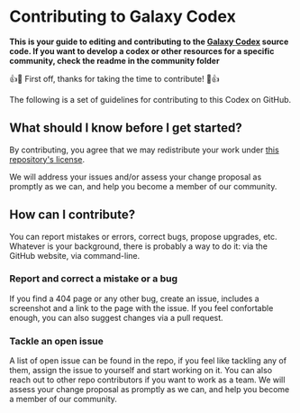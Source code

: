 
Contributing to Galaxy Codex
===

**This is your guide to editing and contributing to the [Galaxy Codex](https://galaxyproject.github.io/galaxy_codex/) source code. If you want to develop a codex or other resources for a specific community, check the readme in the community folder**

:+1::tada: First off, thanks for taking the time to contribute! :tada::+1:

The following is a set of guidelines for contributing to this Codex on GitHub.

## What should I know before I get started?

By contributing, you agree that we may redistribute your work under [this repository's license](LICENSE.md).

We will address your issues and/or assess your change proposal as promptly as we can, and help you become a member of our community.

## How can I contribute?

You can report mistakes or errors, correct bugs, propose upgrades, etc. Whatever is your background, there is probably a way to do it: via the GitHub website, via command-line. 

### Report and correct a mistake or a bug

If you find a 404 page or any other bug, create an issue, includes a screenshot and a link to the page with the issue.
If you feel confortable enough, you can also suggest changes via a pull request.

### Tackle an open issue

A list of open issue can be found in the repo, if you feel like tackling any of them, assign the issue to yourself and start working on it. You can also reach out to other repo contributors if you want to work as a team.
We will assess your change proposal as promptly as we can, and help you become a member of our community.
